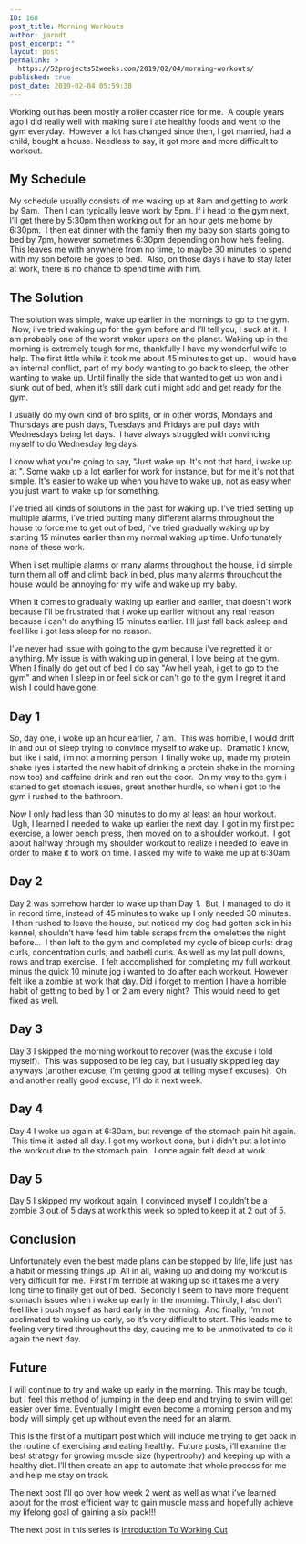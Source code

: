 ```yaml
---
ID: 168
post_title: Morning Workouts
author: jarndt
post_excerpt: ""
layout: post
permalink: >
  https://52projects52weeks.com/2019/02/04/morning-workouts/
published: true
post_date: 2019-02-04 05:59:38
---
```

<!-- wp:paragraph -->

Working out has been mostly a roller coaster ride for me.  A couple years ago I did really well with making sure i ate healthy foods and went to the gym everyday.  However a lot has changed since then, I got married, had a child, bought a house. Needless to say, it got more and more difficult to workout.   


<!-- /wp:paragraph -->

<!-- wp:heading -->

## My Schedule

<!-- /wp:heading -->

<!-- wp:paragraph -->

My schedule usually consists of me waking up at 8am and getting to work by 9am.  Then I can typically leave work by 5pm. If i head to the gym next, I’ll get there by 5:30pm then working out for an hour gets me home by 6:30pm.  I then eat dinner with the family then my baby son starts going to bed by 7pm, however sometimes 6:30pm depending on how he’s feeling. This leaves me with anywhere from no time, to maybe 30 minutes to spend with my son before he goes to bed.  Also, on those days i have to stay later at work, there is no chance to spend time with him.  


<!-- /wp:paragraph -->

<!-- wp:heading -->

## The Solution

<!-- /wp:heading -->

<!-- wp:paragraph -->

The solution was simple, wake up earlier in the mornings to go to the gym.  Now, i’ve tried waking up for the gym before and I’ll tell you, I suck at it.  I am probably one of the worst waker upers on the planet. Waking up in the morning is extremely tough for me, thankfully I have my wonderful wife to help. The first little while it took me about 45 minutes to get up. I would have an internal conflict, part of my body wanting to go back to sleep, the other wanting to wake up. Until finally the side that wanted to get up won and i slunk out of bed, when it’s still dark out i might add and get ready for the gym.  


<!-- /wp:paragraph -->

<!-- wp:paragraph -->

I usually do my own kind of bro splits, or in other words, Mondays and Thursdays are push days, Tuesdays and Fridays are pull days with Wednesdays being let days.  I have always struggled with convincing myself to do Wednesday leg days. 

<!-- /wp:paragraph -->

<!-- wp:paragraph -->

I know what you're going to say, "Just wake up. It's not that hard, i wake up at <insert absurdly early time here>". Some wake up a lot earlier for work for instance, but for me it's not that simple. It's easier to wake up when you have to wake up, not as easy when you just want to wake up for something. 

<!-- /wp:paragraph -->

<!-- wp:paragraph -->

I've tried all kinds of solutions in the past for waking up. I've tried setting up multiple alarms, i've tried putting many different alarms throughout the house to force me to get out of bed, i've tried gradually waking up by starting 15 minutes earlier than my normal waking up time. Unfortunately none of these work. 

<!-- /wp:paragraph -->

<!-- wp:paragraph -->

When i set multiple alarms or many alarms throughout the house, i'd simple turn them all off and climb back in bed, plus many alarms throughout the house would be annoying for my wife and wake up my baby. 

<!-- /wp:paragraph -->

<!-- wp:paragraph -->

When it comes to gradually waking up earlier and earlier, that doesn't work because I'll be frustrated that i woke up earlier without any real reason because i can't do anything 15 minutes earlier. I'll just fall back asleep and feel like i got less sleep for no reason.

<!-- /wp:paragraph -->

<!-- wp:paragraph -->

I've never had issue with going to the gym because i've regretted it or anything. My issue is with waking up in general, I love being at the gym. When I finally do get out of bed I do say "Aw hell yeah, i get to go to the gym" and when I sleep in or feel sick or can't go to the gym I regret it and wish I could have gone.

<!-- /wp:paragraph -->

<!-- wp:heading -->

## Day 1

<!-- /wp:heading -->

<!-- wp:paragraph -->

So, day one, i woke up an hour earlier, 7 am.  This was horrible, I would drift in and out of sleep trying to convince myself to wake up.  Dramatic I know, but like i said, i’m not a morning person. I finally woke up, made my protein shake (yes i started the new habit of drinking a protein shake in the morning now too) and caffeine drink and ran out the door.  On my way to the gym i started to get stomach issues, great another hurdle, so when i got to the gym i rushed to the bathroom.   


<!-- /wp:paragraph -->

<!-- wp:paragraph -->

Now I only had less than 30 minutes to do my at least an hour workout.  Ugh, I learned I needed to wake up earlier the next day. I got in my first pec exercise, a lower bench press, then moved on to a shoulder workout.  I got about halfway through my shoulder workout to realize i needed to leave in order to make it to work on time. I asked my wife to wake me up at 6:30am.  


<!-- /wp:paragraph -->

<!-- wp:heading -->

## Day 2

<!-- /wp:heading -->

<!-- wp:paragraph -->

Day 2 was somehow harder to wake up than Day 1.  But, I managed to do it in record time, instead of 45 minutes to wake up I only needed 30 minutes.  I then rushed to leave the house, but noticed my dog had gotten sick in his kennel, shouldn’t have feed him table scraps from the omelettes the night before…  I then left to the gym and completed my cycle of bicep curls: drag curls, concentration curls, and barbell curls. As well as my lat pull downs, rows and trap exercise.  I felt accomplished for completing my full workout, minus the quick 10 minute jog i wanted to do after each workout. However I felt like a zombie at work that day. Did i forget to mention I have a horrible habit of getting to bed by 1 or 2 am every night?  This would need to get fixed as well.  


<!-- /wp:paragraph -->

<!-- wp:heading -->

## Day 3

<!-- /wp:heading -->

<!-- wp:paragraph -->

Day 3 I skipped the morning workout to recover (was the excuse i told myself).  This was supposed to be leg day, but i usually skipped leg day anyways (another excuse, I’m getting good at telling myself excuses).  Oh and another really good excuse, I’ll do it next week.   


<!-- /wp:paragraph -->

<!-- wp:heading -->

## Day 4

<!-- /wp:heading -->

<!-- wp:paragraph -->

Day 4 I woke up again at 6:30am, but revenge of the stomach pain hit again.  This time it lasted all day. I got my workout done, but i didn’t put a lot into the workout due to the stomach pain.  I once again felt dead at work.  


<!-- /wp:paragraph -->

<!-- wp:heading -->

## Day 5

<!-- /wp:heading -->

<!-- wp:paragraph -->

Day 5 I skipped my workout again, I convinced myself I couldn’t be a zombie 3 out of 5 days at work this week so opted to keep it at 2 out of 5.  


<!-- /wp:paragraph -->

<!-- wp:heading -->

## Conclusion

<!-- /wp:heading -->

<!-- wp:paragraph -->

Unfortunately even the best made plans can be stopped by life, life just has a habit or messing things up. All in all, waking up and doing my workout is very difficult for me.  First I’m terrible at waking up so it takes me a very long time to finally get out of bed.  Secondly I seem to have more frequent stomach issues when i wake up early in the morning. Thirdly, I also don’t feel like i push myself as hard early in the morning.  And finally, I’m not acclimated to waking up early, so it’s very difficult to start. This leads me to feeling very tired throughout the day, causing me to be unmotivated to do it again the next day.  


<!-- /wp:paragraph -->

<!-- wp:heading -->

## Future

<!-- /wp:heading -->

<!-- wp:paragraph -->

I will continue to try and wake up early in the morning. This may be tough, but I feel this method of jumping in the deep end and trying to swim will get easier over time. Eventually I might even become a morning person and my body will simply get up without even the need for an alarm.

<!-- /wp:paragraph -->

<!-- wp:paragraph -->

This is the first of a multipart post which will include me trying to get back in the routine of exercising and eating healthy.  Future posts, i’ll examine the best strategy for growing muscle size (hypertrophy) and keeping up with a healthy diet. I’ll then create an app to automate that whole process for me and help me stay on track.  


<!-- /wp:paragraph -->

<!-- wp:paragraph -->

The next post I’ll go over how week 2 went as well as what i’ve learned about for the most efficient way to gain muscle mass and hopefully achieve my lifelong goal of gaining a six pack!!! 

<!-- /wp:paragraph -->

<!-- wp:paragraph -->

The next post in this series is [Introduction To Working Out][1]

<!-- /wp:paragraph -->

 [1]: https://52projects52weeks.com/2019/02/12/introduction-to-working-out/